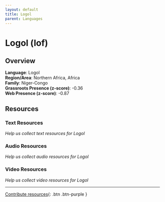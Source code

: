 ```yaml
---
layout: default
title: Logol
parent: Languages
---
```


# Logol (lof)

## Overview

**Language**: Logol  
**Region/Area**: Northern Africa, Africa  
**Family**: Niger-Congo  
**Grassroots Presence (z-score)**: -0.36  
**Web Presence (z-score)**: -0.87  

## Resources

### Text Resources
*Help us collect text resources for Logol*

### Audio Resources
*Help us collect audio resources for Logol*

### Video Resources
*Help us collect video resources for Logol*

---

[Contribute resources](https://forms.office.com/e/1SfLJx3u1r){: .btn .btn-purple }
